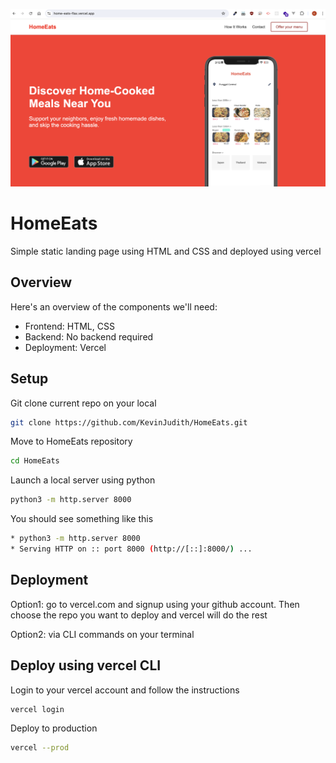 
![HomeEats](./images/image.png)

# HomeEats
Simple static landing page using HTML and CSS and deployed using vercel

## Overview
Here's an overview of the components we'll need:

- Frontend: HTML, CSS
- Backend: No backend required
- Deployment: Vercel 

## Setup
Git clone current repo on your local
```bash
git clone https://github.com/KevinJudith/HomeEats.git
```
Move to HomeEats repository
```bash 
cd HomeEats
```

Launch a local server using python
```bash
python3 -m http.server 8000
```
You should see something like this
```bash
* python3 -m http.server 8000
* Serving HTTP on :: port 8000 (http://[::]:8000/) ...
```

## Deployment
Option1: go to vercel.com and signup using your github account. Then choose the repo you want to deploy and vercel will do the rest

Option2: via CLI commands on your terminal

## Deploy using vercel CLI

Login to your vercel account and follow the instructions
```bash
vercel login
```
Deploy to production
```bash
vercel --prod
```



